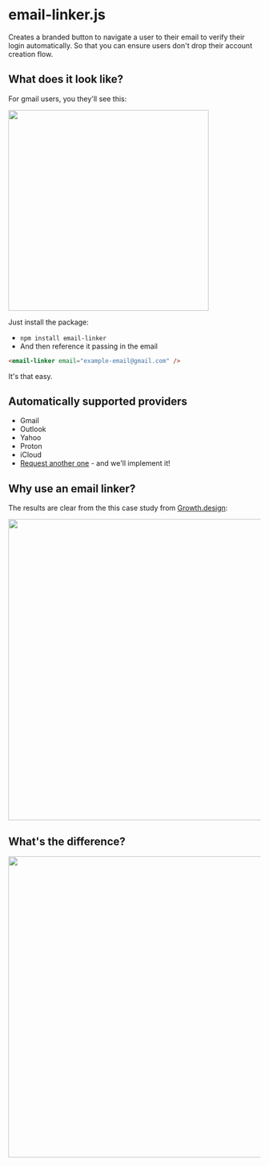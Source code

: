 # email-linker.js
Creates a branded button to navigate a user to their email to verify their login automatically. So that you can ensure users don't drop their account creation flow.

## What does it look like?
For gmail users, you they'll see this:

<img src="https://user-images.githubusercontent.com/5056218/206877156-b7c2df3f-2ec1-4169-bb03-2f58f015f153.png" width="400">

Just install the package:

* `npm install email-linker`
* And then reference it passing in the email

```html
<email-linker email="example-email@gmail.com" />
```

It's that easy.

## Automatically supported providers
* Gmail
* Outlook
* Yahoo
* Proton
* iCloud
* [Request another one](https://github.com/Rhosys/email-linker/issues) - and we'll implement it!


## Why use an email linker?

The results are clear from the this case study from [Growth.design](https://growth.design/sniper-link#experiment-result):

<img src="https://user-images.githubusercontent.com/5056218/206877116-3330761d-3600-4490-8642-3e2c3d5fe434.gif" width="600">

## What's the difference?

<img src="https://growth.design/_next/image?url=%2F_next%2Fstatic%2Fmedia%2Fsniper-link-ab-test-experiment.3bb49b89.png&w=3840&q=75" width="600">

